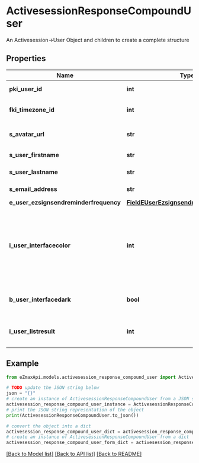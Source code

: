# ActivesessionResponseCompoundUser

An Activesession->User Object and children to create a complete structure

## Properties

Name | Type | Description | Notes
------------ | ------------- | ------------- | -------------
**pki_user_id** | **int** | The unique ID of the User | 
**fki_timezone_id** | **int** | The unique ID of the Timezone | 
**s_avatar_url** | **str** | The url of the picture used as avatar | [optional] 
**s_user_firstname** | **str** | The first name of the user | 
**s_user_lastname** | **str** | The last name of the user | 
**s_email_address** | **str** | The email address. | [optional] 
**e_user_ezsignsendreminderfrequency** | [**FieldEUserEzsignsendreminderfrequency**](FieldEUserEzsignsendreminderfrequency.md) |  | 
**i_user_interfacecolor** | **int** | The int32 representation of the interface color. For example, RGB color #39435B would be 3752795 | 
**b_user_interfacedark** | **bool** | Whether to use a dark mode interface | 
**i_user_listresult** | **int** | The number of rows to return by default in lists | 

## Example

```python
from eZmaxApi.models.activesession_response_compound_user import ActivesessionResponseCompoundUser

# TODO update the JSON string below
json = "{}"
# create an instance of ActivesessionResponseCompoundUser from a JSON string
activesession_response_compound_user_instance = ActivesessionResponseCompoundUser.from_json(json)
# print the JSON string representation of the object
print(ActivesessionResponseCompoundUser.to_json())

# convert the object into a dict
activesession_response_compound_user_dict = activesession_response_compound_user_instance.to_dict()
# create an instance of ActivesessionResponseCompoundUser from a dict
activesession_response_compound_user_form_dict = activesession_response_compound_user.from_dict(activesession_response_compound_user_dict)
```
[[Back to Model list]](../README.md#documentation-for-models) [[Back to API list]](../README.md#documentation-for-api-endpoints) [[Back to README]](../README.md)


